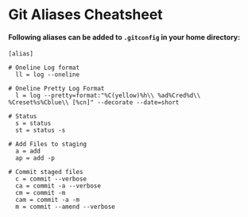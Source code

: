 # Git Aliases Cheatsheet


#### Following aliases can be added to `.gitconfig` in your home directory: 

```
[alias]

# Oneline Log format
  ll = log --oneline

# Oneline Pretty Log Format
  l = log --pretty=format:"%C(yellow)%h\\ %ad%Cred%d\\ %Creset%s%Cblue\\ [%cn]" --decorate --date=short

# Status
  s = status
  st = status -s

# Add Files to staging
  a = add
  ap = add -p

# Commit staged files
  c = commit --verbose
  ca = commit -a --verbose
  cm = commit -m
  cam = commit -a -m
  m = commit --amend --verbose

```
